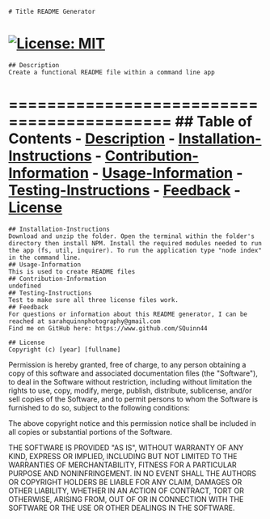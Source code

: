 
    # Title README Generator
   [![License: MIT](https://img.shields.io/badge/License-MIT-blue.svg)](https://opensource.org/licenses/MIT)
  ===========================================
    ## Description
    Create a functional README file within a command line app
  ===========================================
    ## Table of Contents
    - [Description](#Description)
    - [Installation-Instructions](#Installation-Instructions)
    - [Contribution-Information](#Contribution-Information)
    - [Usage-Information](#Usage-Information)
    - [Testing-Instructions](#Testing-Instructions)
    - [Feedback](#Feedback)
    - [License](#License)
  ===========================================
    ## Installation-Instructions
    Download and unzip the folder. Open the terminal within the folder's directory then install NPM. Install the required modules needed to run the app (fs, util, inquirer). To run the application type "node index" in the command line. 
    ## Usage-Information
    This is used to create README files
    ## Contribution-Information
    undefined
    ## Testing-Instructions
    Test to make sure all three license files work.
    ## Feedback 
    For questions or information about this README generator, I can be reached at sarahquinnphotography@gmail.com 
    Find me on GitHub here: https://www.github.com/SQuinn44
    
    ## License
    Copyright (c) [year] [fullname]

Permission is hereby granted, free of charge, to any person obtaining a copy
of this software and associated documentation files (the "Software"), to deal
in the Software without restriction, including without limitation the rights
to use, copy, modify, merge, publish, distribute, sublicense, and/or sell
copies of the Software, and to permit persons to whom the Software is
furnished to do so, subject to the following conditions:

The above copyright notice and this permission notice shall be included in all
copies or substantial portions of the Software.

THE SOFTWARE IS PROVIDED "AS IS", WITHOUT WARRANTY OF ANY KIND, EXPRESS OR
IMPLIED, INCLUDING BUT NOT LIMITED TO THE WARRANTIES OF MERCHANTABILITY,
FITNESS FOR A PARTICULAR PURPOSE AND NONINFRINGEMENT. IN NO EVENT SHALL THE
AUTHORS OR COPYRIGHT HOLDERS BE LIABLE FOR ANY CLAIM, DAMAGES OR OTHER
LIABILITY, WHETHER IN AN ACTION OF CONTRACT, TORT OR OTHERWISE, ARISING FROM,
OUT OF OR IN CONNECTION WITH THE SOFTWARE OR THE USE OR OTHER DEALINGS IN THE
SOFTWARE.
  